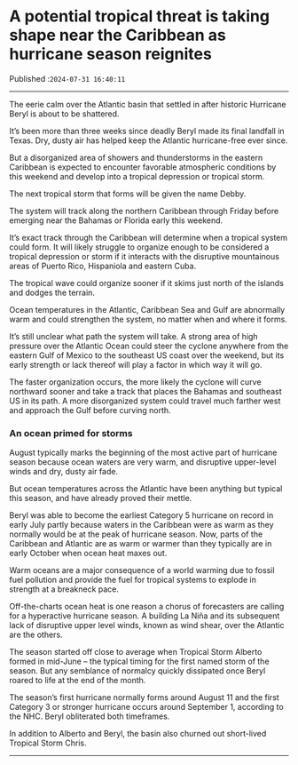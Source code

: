 # A potential tropical threat is taking shape near the Caribbean as hurricane season reignites

Published :`2024-07-31 16:40:11`

---

The eerie calm over the Atlantic basin that settled in after historic Hurricane Beryl is about to be shattered.

It’s been more than three weeks since deadly Beryl made its final landfall in Texas. Dry, dusty air has helped keep the Atlantic hurricane-free ever since.

But a disorganized area of showers and thunderstorms in the eastern Caribbean is expected to encounter favorable atmospheric conditions by this weekend and develop into a tropical depression or tropical storm.

The next tropical storm that forms will be given the name Debby.

The system will track along the northern Caribbean through Friday before emerging near the Bahamas or Florida early this weekend.

It’s exact track through the Caribbean will determine when a tropical system could form. It will likely struggle to organize enough to be considered a tropical depression or storm if it interacts with the disruptive mountainous areas of Puerto Rico, Hispaniola and eastern Cuba.

The tropical wave could organize sooner if it skims just north of the islands and dodges the terrain.

Ocean temperatures in the Atlantic, Caribbean Sea and Gulf are abnormally warm and could strengthen the system, no matter when and where it forms.

It’s still unclear what path the system will take. A strong area of high pressure over the Atlantic Ocean could steer the cyclone anywhere from the eastern Gulf of Mexico to the southeast US coast over the weekend, but its early strength or lack thereof will play a factor in which way it will go.

The faster organization occurs, the more likely the cyclone will curve northward sooner and take a track that places the Bahamas and southeast US in its path. A more disorganized system could travel much farther west and approach the Gulf before curving north.

### An ocean primed for storms

August typically marks the beginning of the most active part of hurricane season because ocean waters are very warm, and disruptive upper-level winds and dry, dusty air fade.

But ocean temperatures across the Atlantic have been anything but typical this season, and have already proved their mettle.

Beryl was able to become the earliest Category 5 hurricane on record in early July partly because waters in the Caribbean were as warm as they normally would be at the peak of hurricane season. Now, parts of the Caribbean and Atlantic are as warm or warmer than they typically are in early October when ocean heat maxes out.

Warm oceans are a major consequence of a world warming due to fossil fuel pollution and provide the fuel for tropical systems to explode in strength at a breakneck pace.

Off-the-charts ocean heat is one reason a chorus of forecasters are calling for a hyperactive hurricane season. A building La Niña and its subsequent lack of disruptive upper level winds, known as wind shear, over the Atlantic are the others.

The season started off close to average when Tropical Storm Alberto formed in mid-June – the typical timing for the first named storm of the season. But any semblance of normalcy quickly dissipated once Beryl roared to life at the end of the month.

The season’s first hurricane normally forms around August 11 and the first Category 3 or stronger hurricane occurs around September 1, according to the NHC. Beryl obliterated both timeframes.

In addition to Alberto and Beryl, the basin also churned out short-lived Tropical Storm Chris.

---

